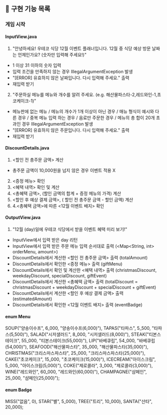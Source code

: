 ## 🚀 구현 기능 목록
### 게임 시작

#### InputView.java

1. "안녕하세요! 우테코 식당 12월 이벤트 플래너입니다. 12월 중 식당 예상 방문 날짜는 언제인가요? (숫자만 입력해 주세요!)"
- 1 이상 31 이하의 숫자 입력
- 입력 조건을 만족하지 않는 경우 IllegalArgumentException 발생
- "[ERROR] 유효하지 않은 날짜입니다. 다시 입력해 주세요." 출력
- 재입력 받기

2. "주문하실 메뉴를 메뉴와 개수를 알려 주세요. (e.g. 해산물파스타-2,레드와인-1,초코케이크-1)"
- 메뉴판에 없는 메뉴 / 메뉴의 개수가 1개 이상이 아닌 경우 / 매뉴 형식이 예시와 다른 경우 / 중복 메뉴 입력 하는 경우 / 음료만 주문한 경우 / 메뉴의 총 합이 20개 초과인 경우 IllegalArgumentException 발생
- "[ERROR] 유효하지 않은 주문입니다. 다시 입력해 주세요." 출력
- 재입력 받기

#### DiscountDetails.java

1. <할인 전 총주문 금액> 계산
- 총주문 금액이 10,000원을 넘지 않은 경우 이벤트 적용 X

2. <증정 메뉴> 확인
3. <혜택 내역> 확인 및 계산
4. <총혜택 금액>, (할인 금액의 합계 + 증정 메뉴의 가격) 계산
5. <할인 후 예상 결제 금액>, ( 할인 전 총주문 금액 - 할인 금액) 계산
6. 4.<총혜택 금액>에 따른 <12월 이벤트 배지> 확인


#### OutputView.java

1. "12월 (day)일에 우테코 식당에서 받을 이벤트 혜택 미리 보기!"

- InputView에서 입력 받은 day 리턴
- InputView에서 입력 받은 주문 메뉴 입력 순서대로 출력 (<Map<String, int> orderMenu, amount>)
- DiscountDetails에서 계산한 <할인 전 총주문 금액> 출력 (totalAmount)
- DiscountDetails에서 확인한 <증정 메뉴> 출력 (giftMenu)
- DiscountDetails에서 확인 및 계산한 <혜택 내역> 출력 (christmasDiscount, weekdayDiscount, specialDiscount, giftEvent)
- DiscountDetails에서 계산한 <총혜택 금액> 출력 (totalDiscount = christmasDiscount + weekdayDiscount + specialDiscount + giftEvent)
- DiscountDetails에서 계산한 <할인 후 예상 결제 금액> 출력 (estimatedAmount)
- DiscountDetails에서 확인한 <12월 이벤트 배지> 출력 (eventBadge)

#### enum Menu

SOUP("양송이수프", 6_000, "양송이수프(6,000)"),
TAPAS("타파스", 5_500, "타파스(5,500)"),
SALAD("시저샐러드", 8_000, "시저샐러드(8,000)"),
STEAK("티본스테이크", 55_000, "티본스테이크(55,000)"),
LIP("바베큐립", 54_000, "바베큐립(54,000)"),
SEAFOOD("해산물파스타", 35_000, "해산물파스타(35,000)"),
CHRISTMAS("크리스마스파스타", 25_000, "크리스마스파스타(25,000)"),
CAKE("초코케이크", 15_000, "초코케이크(15,000)"),
ICECREAM("아이스크림", 5_000, "아이스크림(5,000)"),
COKE("제로콜라", 3_000, "제로콜라(3,000)"),
WINE("레드와인", 60_000, "레드와인(60,000)"),
CHAMPAGNE("샴페인", 25_000, "샴페인(25,000)");


#### enum Badge

MISS("없음", 0),
STAR("별", 5_000),
TREE("트리", 10_000),
SANTA("산타", 20_000);
